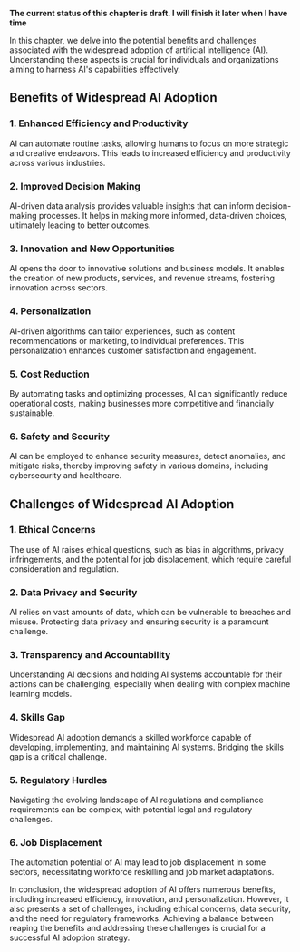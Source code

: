 **The current status of this chapter is draft. I will finish it later when I have time**

In this chapter, we delve into the potential benefits and challenges associated with the widespread adoption of artificial intelligence (AI). Understanding these aspects is crucial for individuals and organizations aiming to harness AI's capabilities effectively.

Benefits of Widespread AI Adoption
----------------------------------

### 1. **Enhanced Efficiency and Productivity**

AI can automate routine tasks, allowing humans to focus on more strategic and creative endeavors. This leads to increased efficiency and productivity across various industries.

### 2. **Improved Decision Making**

AI-driven data analysis provides valuable insights that can inform decision-making processes. It helps in making more informed, data-driven choices, ultimately leading to better outcomes.

### 3. **Innovation and New Opportunities**

AI opens the door to innovative solutions and business models. It enables the creation of new products, services, and revenue streams, fostering innovation across sectors.

### 4. **Personalization**

AI-driven algorithms can tailor experiences, such as content recommendations or marketing, to individual preferences. This personalization enhances customer satisfaction and engagement.

### 5. **Cost Reduction**

By automating tasks and optimizing processes, AI can significantly reduce operational costs, making businesses more competitive and financially sustainable.

### 6. **Safety and Security**

AI can be employed to enhance security measures, detect anomalies, and mitigate risks, thereby improving safety in various domains, including cybersecurity and healthcare.

Challenges of Widespread AI Adoption
------------------------------------

### 1. **Ethical Concerns**

The use of AI raises ethical questions, such as bias in algorithms, privacy infringements, and the potential for job displacement, which require careful consideration and regulation.

### 2. **Data Privacy and Security**

AI relies on vast amounts of data, which can be vulnerable to breaches and misuse. Protecting data privacy and ensuring security is a paramount challenge.

### 3. **Transparency and Accountability**

Understanding AI decisions and holding AI systems accountable for their actions can be challenging, especially when dealing with complex machine learning models.

### 4. **Skills Gap**

Widespread AI adoption demands a skilled workforce capable of developing, implementing, and maintaining AI systems. Bridging the skills gap is a critical challenge.

### 5. **Regulatory Hurdles**

Navigating the evolving landscape of AI regulations and compliance requirements can be complex, with potential legal and regulatory challenges.

### 6. **Job Displacement**

The automation potential of AI may lead to job displacement in some sectors, necessitating workforce reskilling and job market adaptations.

In conclusion, the widespread adoption of AI offers numerous benefits, including increased efficiency, innovation, and personalization. However, it also presents a set of challenges, including ethical concerns, data security, and the need for regulatory frameworks. Achieving a balance between reaping the benefits and addressing these challenges is crucial for a successful AI adoption strategy.
